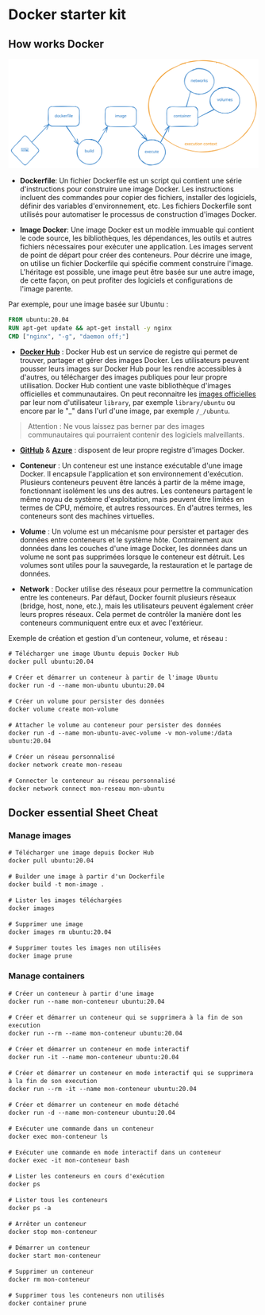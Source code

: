# Docker starter kit

## How works Docker

![](./docker-development-cycle.svg)

- **Dockerfile**: Un fichier Dockerfile est un script qui contient une série d'instructions pour construire une image Docker. Les instructions incluent des commandes pour copier des fichiers,
installer des logiciels, définir des variables d'environnement, etc. Les fichiers Dockerfile sont utilisés pour automatiser le processus de construction d'images Docker.

- **Image Docker**: Une image Docker est un modèle immuable qui contient le code source, les bibliothèques, les dépendances, les outils et autres fichiers nécessaires pour exécuter une application.
Les images servent de point de départ pour créer des conteneurs. Pour décrire une image, on utilise un fichier Dockerfile qui spécifie comment construire l'image.
L'héritage est possible, une image peut être basée sur une autre image, de cette façon, on peut profiter des logiciels et configurations de l'image parente.

Par exemple, pour une image basée sur Ubuntu :

```Dockerfile
FROM ubuntu:20.04
RUN apt-get update && apt-get install -y nginx
CMD ["nginx", "-g", "daemon off;"]
```

- [**Docker Hub**](https://hub.docker.com) : Docker Hub est un service de registre qui permet de trouver, partager et gérer des images Docker. Les utilisateurs peuvent pousser leurs images sur Docker Hub pour les 
rendre accessibles à d'autres, ou télécharger des images publiques pour leur propre utilisation. Docker Hub contient une vaste bibliothèque d'images officielles et communautaires.
On peut reconnaitre les [images officielles](https://hub.docker.com/search?image_filter=official) par leur nom d'utilisateur `library`, par exemple `library/ubuntu` ou encore par le "_" dans l'url d'une image, par exemple `/_/ubuntu`.

> Attention : Ne vous laissez pas berner par des images communautaires qui pourraient contenir des logiciels malveillants.

- [**GitHub**](https://docs.github.com/fr/packages/working-with-a-github-packages-registry/working-with-the-docker-registry) & [**Azure**](https://azure.microsoft.com/fr-fr/products/container-registry/) : disposent de leur propre registre d'images Docker. 
 
- **Conteneur** : Un conteneur est une instance exécutable d'une image Docker. Il encapsule l'application et son environnement d'exécution. Plusieurs conteneurs peuvent être lancés à partir de la 
même image, fonctionnant isolément les uns des autres. Les conteneurs partagent le même noyau de système d'exploitation, mais peuvent être limités en termes de CPU, mémoire, et autres ressources.
En d'autres termes, les conteneurs sont des machines virtuelles.

- **Volume** : Un volume est un mécanisme pour persister et partager des données entre conteneurs et le système hôte. Contrairement aux données dans les couches d'une image Docker, les données dans 
un volume ne sont pas supprimées lorsque le conteneur est détruit. Les volumes sont utiles pour la sauvegarde, la restauration et le partage de données.  

- **Network** : Docker utilise des réseaux pour permettre la communication entre les conteneurs. Par défaut, Docker fournit plusieurs réseaux (bridge, host, none, etc.), mais les utilisateurs peuvent
également créer leurs propres réseaux. Cela permet de contrôler la manière dont les conteneurs communiquent entre eux et avec l'extérieur.

Exemple de création et gestion d'un conteneur, volume, et réseau :

```shell
# Télécharger une image Ubuntu depuis Docker Hub
docker pull ubuntu:20.04

# Créer et démarrer un conteneur à partir de l'image Ubuntu
docker run -d --name mon-ubuntu ubuntu:20.04

# Créer un volume pour persister des données
docker volume create mon-volume

# Attacher le volume au conteneur pour persister des données
docker run -d --name mon-ubuntu-avec-volume -v mon-volume:/data ubuntu:20.04

# Créer un réseau personnalisé
docker network create mon-reseau

# Connecter le conteneur au réseau personnalisé
docker network connect mon-reseau mon-ubuntu
```

## Docker essential Sheet Cheat

### Manage images

```shell
# Télécharger une image depuis Docker Hub
docker pull ubuntu:20.04

# Builder une image à partir d'un Dockerfile
docker build -t mon-image .

# Lister les images téléchargées
docker images

# Supprimer une image
docker images rm ubuntu:20.04

# Supprimer toutes les images non utilisées
docker image prune
```

### Manage containers

```shell
# Créer un conteneur à partir d'une image
docker run --name mon-conteneur ubuntu:20.04

# Créer et démarrer un conteneur qui se supprimera à la fin de son execution
docker run --rm --name mon-conteneur ubuntu:20.04

# Créer et démarrer un conteneur en mode interactif
docker run -it --name mon-conteneur ubuntu:20.04

# Créer et démarrer un conteneur en mode interactif qui se supprimera à la fin de son execution
docker run --rm -it --name mon-conteneur ubuntu:20.04

# Créer et démarrer un conteneur en mode détaché
docker run -d --name mon-conteneur ubuntu:20.04

# Exécuter une commande dans un conteneur
docker exec mon-conteneur ls

# Exécuter une commande en mode interactif dans un conteneur
docker exec -it mon-conteneur bash

# Lister les conteneurs en cours d'exécution
docker ps

# Lister tous les conteneurs
docker ps -a

# Arrêter un conteneur
docker stop mon-conteneur

# Démarrer un conteneur
docker start mon-conteneur

# Supprimer un conteneur
docker rm mon-conteneur

# Supprimer tous les conteneurs non utilisés
docker container prune
```
